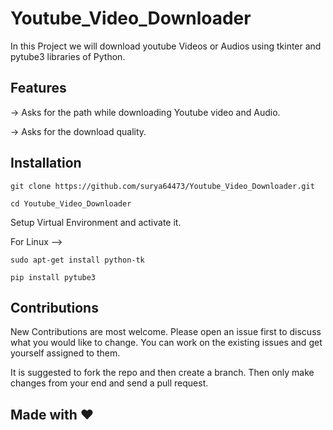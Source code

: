 # Youtube_Video_Downloader

In this Project we will download youtube Videos or Audios using tkinter and pytube3 libraries of Python.

## Features

-> Asks for the path while downloading Youtube video and Audio.

-> Asks for the download quality.

## Installation

```
git clone https://github.com/surya64473/Youtube_Video_Downloader.git
```

```
cd Youtube_Video_Downloader
```

Setup Virtual Environment and activate it.

For Linux -->

```
sudo apt-get install python-tk
```

```
pip install pytube3
```

## Contributions

New Contributions are most welcome.
Please open an issue first to discuss what you would like to change. You can work on the existing issues and get yourself assigned to them.

It is suggested to fork the repo and then create a branch. Then only make changes from your end and send a pull request.

## Made with ♥
